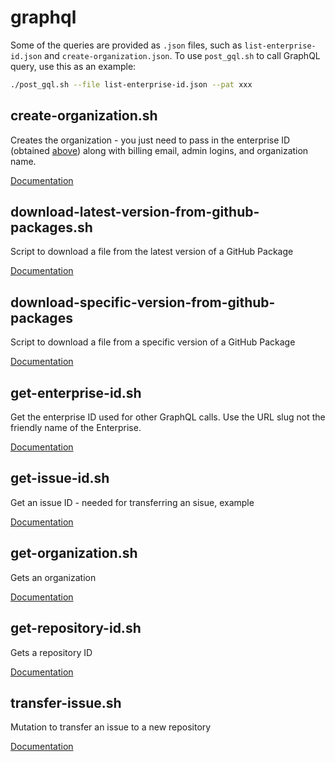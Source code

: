 # graphql

Some of the queries are provided as `.json` files, such as `list-enterprise-id.json` and `create-organization.json`. To use `post_gql.sh` to call GraphQL query, use this as an example:

```bash
./post_gql.sh --file list-enterprise-id.json --pat xxx
```

## create-organization.sh

Creates the organization - you just need to pass in the enterprise ID (obtained [above](https://github.com/joshjohanning/github-misc-scripts/tree/main/graphql#list-enterprise-idjson)) along with billing email, admin logins, and organization name.

[Documentation](https://docs.github.com/en/graphql/reference/mutations#createenterpriseorganization)

## download-latest-version-from-github-packages.sh

Script to download a file from the latest version of a GitHub Package

[Documentation](https://docs.github.com/en/graphql/reference/objects#package)

## download-specific-version-from-github-packages

Script to download a file from a specific version of a GitHub Package

[Documentation](https://docs.github.com/en/graphql/reference/objects#package)

## get-enterprise-id.sh

Get the enterprise ID used for other GraphQL calls. Use the URL slug not the friendly name of the Enterprise.

[Documentation](https://docs.github.com/en/graphql/reference/queries#enterprise)

## get-issue-id.sh

Get an issue ID - needed for transferring an sisue, example

[Documentation](https://docs.github.com/en/graphql/reference/objects#issue)

## get-organization.sh

Gets an organization

[Documentation](https://docs.github.com/en/graphql/reference/queries#organization)

## get-repository-id.sh

Gets a repository ID

[Documentation](https://docs.github.com/en/graphql/reference/queries#repository)

## transfer-issue.sh

Mutation to transfer an issue to a new repository

[Documentation](https://docs.github.com/en/graphql/reference/mutations#transferissue)
